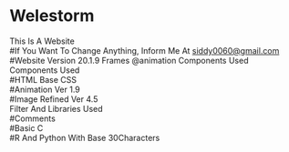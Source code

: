 # Welestorm
This Is A Website<br>
#If You Want To Change Anything, Inform Me At siddy0060@gmail.com<br>
#Website Version 20.1.9 Frames @animation Components Used<br>
Components Used<br>
#HTML Base CSS<br>
#Animation Ver 1.9<br>
#Image Refined Ver 4.5<br>
Filter And Libraries Used<br>
#Comments<br>
#Basic C<br>
#R And Python With Base 30Characters<br>
